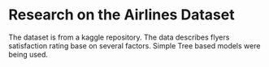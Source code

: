 # Research on the Airlines Dataset 
The dataset is from a kaggle repository. The data describes flyers satisfaction rating base on several factors. Simple Tree based models were being used. 
